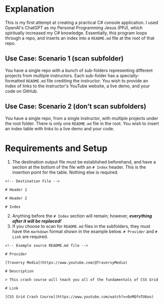 # Explanation

This is my first attempt at creating a practical C# console application.  I used OpenAI's ChatGPT as my Personal Programming Jesus (PPJ), which spiritually  increased my C# knowledge.  Essentially, this program loops through a repo, and inserts an index into a `README.md` file at the root of that repo.

## Use Case: Scenario 1 (scan subfolder)

You have a single repo with a bunch of sub-folders representing different projects from multiple instructors.  Each sub-folder has a specially-formatted `README.md` file crediting the instructor.  You wish to provide an index of links to the instructor's YouTube website, a live demo, and your code on GitHub.

## Use Case:  Scenario 2 (don't scan subfolders)

You have a single repo, from a single instructor, with multiple projects under the root folder.  There is only one `README.md` file in the root.  You wish to insert an index table with links to a live demo and your code.

# Requirements and Setup

1. The destination output file must be established beforehand, and have a section at the bottom of the file with an `# Index` header.  This is the insertion point for the table.  Nothing else is required.

```
<!-- Destination File -->

# Header 1

# Header 2

# Index

```

2. Anything before the `# Index` section will remain; however, *__everything after it will be replaced!__*
3. If you choose to scan for `README.md` files in the subfolders, they must have the `markdown` format shown in the example below.  `# Provider` and `# Link` are required.

```
<!-- Example source README.md file -->

# Provider

[Traversy Media](https://www.youtube.com/@TraversyMedia)

# Description

> This crash course will teach you all of the fundamentals of CSS Grid

# Link

[CSS Grid Crash Course](https://www.youtube.com/watch?v=0xMQfnTU6oo)
```